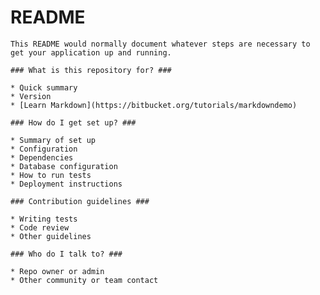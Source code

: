 # README #

    This README would normally document whatever steps are necessary to get your application up and running.

    ### What is this repository for? ###

    * Quick summary
    * Version
    * [Learn Markdown](https://bitbucket.org/tutorials/markdowndemo)

    ### How do I get set up? ###

    * Summary of set up
    * Configuration
    * Dependencies
    * Database configuration
    * How to run tests
    * Deployment instructions

    ### Contribution guidelines ###

    * Writing tests
    * Code review
    * Other guidelines

    ### Who do I talk to? ###

    * Repo owner or admin
    * Other community or team contact